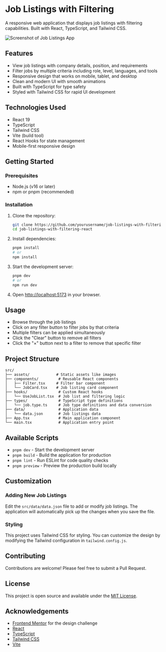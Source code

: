 # Job Listings with Filtering

A responsive web application that displays job listings with filtering capabilities. Built with React, TypeScript, and Tailwind CSS.

![Screenshot of Job Listings App](https://via.placeholder.com/800x600/5CA5A5/FFFFFF?text=Job+Listings+App)

## Features

- View job listings with company details, position, and requirements
- Filter jobs by multiple criteria including role, level, languages, and tools
- Responsive design that works on mobile, tablet, and desktop
- Clean and modern UI with smooth animations
- Built with TypeScript for type safety
- Styled with Tailwind CSS for rapid UI development

## Technologies Used

- React 19
- TypeScript
- Tailwind CSS
- Vite (build tool)
- React Hooks for state management
- Mobile-first responsive design

## Getting Started

### Prerequisites

- Node.js (v16 or later)
- npm or pnpm (recommended)

### Installation

1. Clone the repository:
   ```bash
   git clone https://github.com/yourusername/job-listings-with-filtering-react.git
   cd job-listings-with-filtering-react
   ```

2. Install dependencies:
   ```bash
   pnpm install
   # or
   npm install
   ```

3. Start the development server:
   ```bash
   pnpm dev
   # or
   npm run dev
   ```

4. Open [http://localhost:5173](http://localhost:5173) in your browser.

## Usage

- Browse through the job listings
- Click on any filter button to filter jobs by that criteria
- Multiple filters can be applied simultaneously
- Click the "Clear" button to remove all filters
- Click the "×" button next to a filter to remove that specific filter

## Project Structure

```
src/
├── assets/            # Static assets like images
├── components/         # Reusable React components
│   ├── Filter.tsx     # Filter bar component
│   └── JobCard.tsx    # Job listing card component
├── hooks/              # Custom React hooks
│   └── UseJobList.tsx  # Job list and filtering logic
├── types/              # TypeScript type definitions
│   └── job.type.ts     # Job type definitions and data conversion
├── data/               # Application data
│   └── data.json       # Job listings data
├── App.tsx             # Main application component
└── main.tsx            # Application entry point
```

## Available Scripts

- `pnpm dev` - Start the development server
- `pnpm build` - Build the application for production
- `pnpm lint` - Run ESLint for code quality checks
- `pnpm preview` - Preview the production build locally

## Customization

### Adding New Job Listings

Edit the `src/data/data.json` file to add or modify job listings. The application will automatically pick up the changes when you save the file.

### Styling

This project uses Tailwind CSS for styling. You can customize the design by modifying the Tailwind configuration in `tailwind.config.js`.

## Contributing

Contributions are welcome! Please feel free to submit a Pull Request.

## License

This project is open source and available under the [MIT License](LICENSE).

## Acknowledgements

- [Frontend Mentor](https://www.frontendmentor.io/) for the design challenge
- [React](https://reactjs.org/)
- [TypeScript](https://www.typescriptlang.org/)
- [Tailwind CSS](https://tailwindcss.com/)
- [Vite](https://vitejs.dev/)
